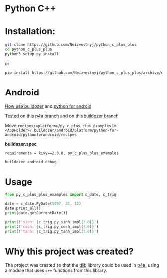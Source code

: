 # Python C++

# Installation:
```bash
git clone https://github.com/Neizvestnyj/python_c_plus_plus
cd python_c_plus_plus
python3 setup.py install
```
or

```bash
pip install https://github.com/Neizvestnyj/python_c_plus_plus/archive/master.zip
```

# Android
[How use buildozer](https://buildozer.readthedocs.io/en/latest/installation.html) 
and [python for android](https://python-for-android.readthedocs.io/en/latest/quickstart/)

Tested on this [p4a branch](https://github.com/kivy/python-for-android/tree/2f49cd674a09d6a3b91ae2759653f43ca6cec9dc)
and on this [buildozer branch](https://github.com/kivy/buildozer/tree/7cffb89bf5597d366cd7b6b531e07dd9c1a5e222)

Move `recipes/<platform>/py_c_plus_plus_examples` to 
`<AppFolder>/.buildozer/android/platform/python-for-android/pythonforandroid/recipes`

**buildozer.spec**

`requirements = kivy==2.0.0, py_c_plus_plus_examples`

```bash 
buildozer android debug
```

# Usage
```python
from py_c_plus_plus_examples import c_date, c_trig

date = c_date.PyDate(1997, 31, 12)
date.print_all()
print(date.getCurrentDate())

print(f'sinh: {c_trig.py_sinh_impl(2.0)}')
print(f'cosh: {c_trig.py_cosh_impl(2.0)}')
print(f'tanh: {c_trig.py_tanh_impl(2.0)}')
```

# Why this project was created?
The project was created so that the [dlib](https://github.com/davisking/dlib) library could be used in 
[p4a](https://github.com/kivy/python-for-android), using a module that uses `c++` functions from this library.
